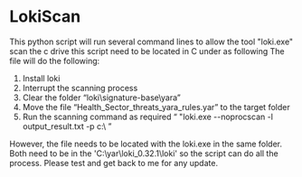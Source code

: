 # LokiScan

This python script will run several command lines to allow the tool "loki.exe" scan the c drive 
this script need to be located in C under as following 
The file will do the following:
1.	Install loki
2.	Interrupt the scanning process 
3.	Clear the folder “loki\signature-base\yara”
4.	Move the file “Health_Sector_threats_yara_rules.yar” to the target folder
5.	Run the scanning command as required “ "loki.exe --noprocscan -l output_result.txt -p c:\ ”

However, the file needs to be located with the loki.exe in the same folder. Both need to be in the 'C:\yar\loki_0.32.1\loki' so the script can do all the process. Please test and get back to me for any update.  
